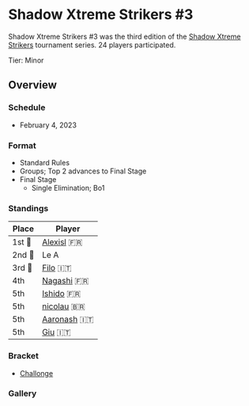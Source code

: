 # Shadow Xtreme Strikers #3

Shadow Xtreme Strikers #3 was the third edition of the [Shadow Xtreme Strikers](shadowmain.md)
tournament series.
24 players participated.

Tier: Minor

## Overview

### Schedule
- February 4, 2023

### Format
- Standard Rules
- Groups; Top 2 advances to Final Stage
- Final Stage
    - Single Elimination; Bo1

### Standings

|Place|Player|
|-|-|
|1st :1st_place_medal:|[Alexisl](../../players/french/alexisl.md) :fr:|
|2nd :2nd_place_medal:|Le A|
|3rd :3rd_place_medal:|[Filo](../../players/italian/filo.md) :it:|
|4th|[Nagashi](../../players/french/nagashi.md) :fr:|
|5th|[Ishido](../../players/french/ishido.md) :fr:|
|5th|[nicolau](../../players/brazilian/nicolau.md) :brazil:|
|5th|[Aaronash](../../players/italian/aaronash.md) :it:|
|5th|[Giu](../../players/italian/giu.md) :it:|

### Bracket
- [Challonge](https://challonge.com/qubdylvw)

### Gallery